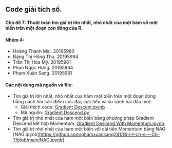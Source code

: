 ## Code giải tích số.
#### Chủ đề 7: Thuật toán tìm giá trị lớn nhất, nhỏ nhất của một hàm số một biến trên một đoạn con đóng của R.
#### Nhóm 4: 
- Hoàng Thanh Mai. 20195980
- Đặng Thị Hồng Thu. 20195994
- Trần Thị Hoa Mỹ. 20195981 
- Phan Ngọc Hưng. 20195964
- Phạm Xuân Sang. 20195991
#### Các nội dung mã nguồn và file:
- Tìm giá trị lớn nhất, nhỏ nhất của hàm một biến trên một đoạn đóng bằng cách tìm các điểm cực đại, cực tiểu và so sánh hai đầu mút: 
  -  Giải thích code: [Gradient Descent.ipynb](https://github.com/phamxuansang241/Gi-i-t-ch-s---Ch-7/blob/main/Gradient%20Descend.ipynb)
  -  Mã nguồn: [Gradient Descend.py](https://github.com/phamxuansang241/Gi-i-t-ch-s---Ch-7/blob/main/Code%20Python/Gradient%20Descend.py)
- Tìm giá trị nhỏ nhất của hàm một biến bằng phương pháp Gradient Descend kết hợp Momentum: [Gradient Descend With Momentum.ipynb](https://github.com/phamxuansang241/Gi-i-t-ch-s---Ch-7/blob/main/Gradient%20Descend%20With%20Momentum.ipynb).
- Tìm giá trị nhỏ nhất của hàm một biến với cải tiền Momentum bằng NAG: [NAG.ipynb][https://github.com/phamxuansang241/Gi-i-t-ch-s---Ch-7/blob/main/NAG.ipynb].
